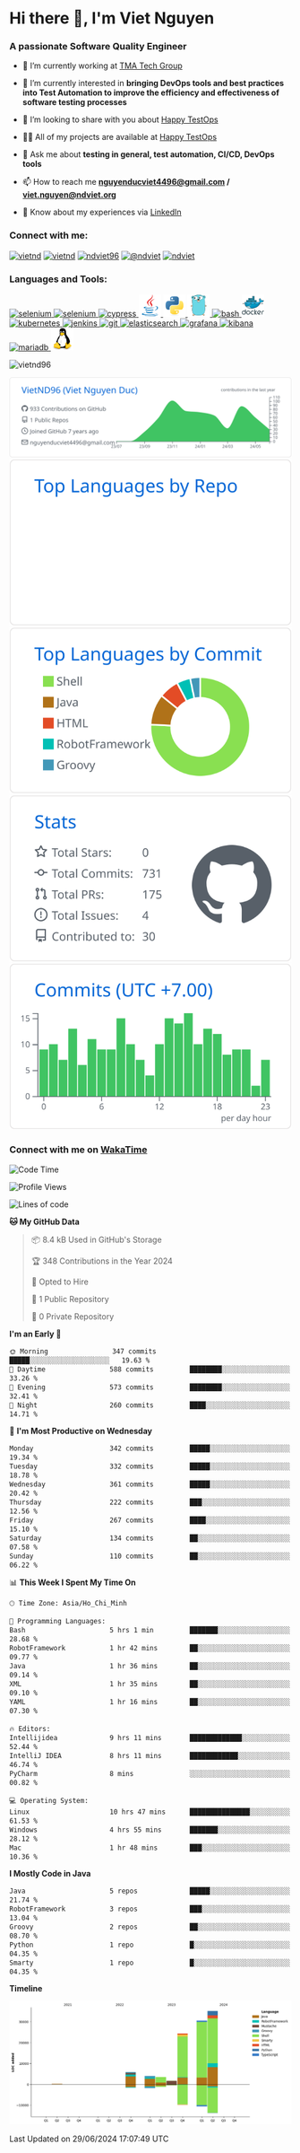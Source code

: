 <h1 align="left">Hi there 👋, I'm Viet Nguyen</h1>
<h3 align="left">A passionate Software Quality Engineer</h3>

- 🔭 I’m currently working at [TMA Tech Group](https://www.tmasolutions.vn/)

- 🌱 I’m currently interested in **bringing DevOps tools and best practices into Test Automation to improve the
  efficiency and effectiveness of software testing processes**

- 👯 I’m looking to share with you about [Happy TestOps](https://github.com/ndviet)

- 👨‍💻 All of my projects are available at [Happy TestOps](https://github.com/ndviet)

- 💬 Ask me about **testing in general, test automation, CI/CD, DevOps tools**

- 📫 How to reach me **nguyenducviet4496@gmail.com / viet.nguyen@ndviet.org**

- 📄 Know about my experiences via [LinkedIn](https://www.linkedin.com/in/vietnd96/)

<h3 align="left">Connect with me:</h3>
<p align="left">
<a href="https://linkedin.com/in/vietnd96" target="blank"><img align="center" src="https://raw.githubusercontent.com/rahuldkjain/github-profile-readme-generator/master/src/images/icons/Social/linked-in-alt.svg" alt="vietnd" height="30" width="40" /></a>
<a href="https://fb.com/vietnd96" target="blank"><img align="center" src="https://raw.githubusercontent.com/rahuldkjain/github-profile-readme-generator/master/src/images/icons/Social/facebook.svg" alt="vietnd" height="30" width="40" /></a>
<a href="https://instagram.com/vietnd96" target="blank"><img align="center" src="https://raw.githubusercontent.com/rahuldkjain/github-profile-readme-generator/master/src/images/icons/Social/instagram.svg" alt="ndviet96" height="30" width="40" /></a>
<a href="https://medium.com/@ndviet" target="blank"><img align="center" src="https://raw.githubusercontent.com/rahuldkjain/github-profile-readme-generator/master/src/images/icons/Social/medium.svg" alt="@ndviet" height="30" width="40" /></a>
<a href="https://dev.to/ndviet" target="blank"><img align="center" src="https://raw.githubusercontent.com/rahuldkjain/github-profile-readme-generator/master/src/images/icons/Social/devto.svg" alt="ndviet" height="30" width="40" /></a>
</p>

<h3 align="left">Languages and Tools:</h3>
<p align="left">  
  <a href="https://www.selenium.dev" target="_blank" rel="noreferrer"> <img src="https://raw.githubusercontent.com/SeleniumHQ/docker-selenium/trunk/logo.png" alt="selenium" width="40" height="40"/> </a> 
  <a href="https://playwright.dev" target="_blank" rel="noreferrer"> <img src="https://playwright.dev/img/playwright-logo.svg" alt="selenium" width="40" height="40"/> </a>  
  <a href="https://www.cypress.io" target="_blank" rel="noreferrer"> <img src="https://avatars.githubusercontent.com/u/8908513" alt="cypress" width="40" height="40"/> </a> 
  <a href="https://www.java.com" target="_blank" rel="noreferrer"> <img src="https://raw.githubusercontent.com/devicons/devicon/master/icons/java/java-original.svg" alt="java" width="40" height="40"/> </a>
  <a href="https://www.python.org" target="_blank" rel="noreferrer"> <img src="https://raw.githubusercontent.com/devicons/devicon/master/icons/python/python-original.svg" alt="python" width="40" height="40"/> </a>
  <a href="https://golang.org" target="_blank" rel="noreferrer"> <img src="https://raw.githubusercontent.com/devicons/devicon/master/icons/go/go-original.svg" alt="go" width="40" height="40"/> </a> 
  <a href="https://www.gnu.org/software/bash/" target="_blank" rel="noreferrer"> <img src="https://www.vectorlogo.zone/logos/gnu_bash/gnu_bash-icon.svg" alt="bash" width="40" height="40"/> </a>
  <a href="https://www.docker.com/" target="_blank" rel="noreferrer"> <img src="https://raw.githubusercontent.com/devicons/devicon/master/icons/docker/docker-original-wordmark.svg" alt="docker" width="40" height="40"/> </a>  
  <a href="https://kubernetes.io" target="_blank" rel="noreferrer"> <img src="https://www.vectorlogo.zone/logos/kubernetes/kubernetes-icon.svg" alt="kubernetes" width="40" height="40"/> </a>  
  <a href="https://www.jenkins.io" target="_blank" rel="noreferrer"> <img src="https://www.vectorlogo.zone/logos/jenkins/jenkins-icon.svg" alt="jenkins" width="40" height="40"/> </a> 
  <a href="https://git-scm.com/" target="_blank" rel="noreferrer"> <img src="https://www.vectorlogo.zone/logos/git-scm/git-scm-icon.svg" alt="git" width="40" height="40"/> </a> 
  <a href="https://www.elastic.co" target="_blank" rel="noreferrer"> <img src="https://www.vectorlogo.zone/logos/elastic/elastic-icon.svg" alt="elasticsearch" width="40" height="40"/> </a> 
  <a href="https://grafana.com" target="_blank" rel="noreferrer"> <img src="https://www.vectorlogo.zone/logos/grafana/grafana-icon.svg" alt="grafana" width="40" height="40"/> </a> 
  <a href="https://www.elastic.co/kibana" target="_blank" rel="noreferrer"> <img src="https://www.vectorlogo.zone/logos/elasticco_kibana/elasticco_kibana-icon.svg" alt="kibana" width="40" height="40"/> </a>
  <a href="https://mariadb.org/" target="_blank" rel="noreferrer"> <img src="https://www.vectorlogo.zone/logos/mariadb/mariadb-icon.svg" alt="mariadb" width="40" height="40"/> </a> 
  <a href="https://www.linux.org/" target="_blank" rel="noreferrer"> <img src="https://raw.githubusercontent.com/devicons/devicon/master/icons/linux/linux-original.svg" alt="linux" width="40" height="40"/> </a> 
</p>

<p align="left"> <img src="https://komarev.com/ghpvc/?username=vietnd96&label=GitHub%20Profile%20Views&color=0e75b6&style=flat" alt="vietnd96" /> </p>

[![](https://raw.githubusercontent.com/vietnd96/vietnd96/main/profile-summary-card-output/github/0-profile-details.svg)](#)
[![](https://raw.githubusercontent.com/vietnd96/vietnd96/main/profile-summary-card-output/github/1-repos-per-language.svg)](#)
[![](https://raw.githubusercontent.com/vietnd96/vietnd96/main/profile-summary-card-output/github/2-most-commit-language.svg)](#)
[![](https://raw.githubusercontent.com/vietnd96/vietnd96/main/profile-summary-card-output/github/3-stats.svg)](#)
[![](https://raw.githubusercontent.com/vietnd96/vietnd96/main/profile-summary-card-output/github/4-productive-time.svg)](#)

<h3 align="left">Connect with me on <a href="https://wakatime.com/@vietnd96" target="_blank" rel="noreferrer">
WakaTime</a> </h3>

<!--START_SECTION:waka-->
![Code Time](http://img.shields.io/badge/Code%20Time-1%2C084%20hrs%2027%20mins-blue)

![Profile Views](http://img.shields.io/badge/Profile%20Views-10-blue)

![Lines of code](https://img.shields.io/badge/From%20Hello%20World%20I%27ve%20Written-106.7%20thousand%20lines%20of%20code-blue)

**🐱 My GitHub Data** 

> 📦 8.4 kB Used in GitHub's Storage 
 > 
> 🏆 348 Contributions in the Year 2024
 > 
> 💼 Opted to Hire
 > 
> 📜 1 Public Repository 
 > 
> 🔑 0 Private Repository 
 > 
**I'm an Early 🐤** 

```text
🌞 Morning                347 commits         █████░░░░░░░░░░░░░░░░░░░░   19.63 % 
🌆 Daytime                588 commits         ████████░░░░░░░░░░░░░░░░░   33.26 % 
🌃 Evening                573 commits         ████████░░░░░░░░░░░░░░░░░   32.41 % 
🌙 Night                  260 commits         ████░░░░░░░░░░░░░░░░░░░░░   14.71 % 
```
📅 **I'm Most Productive on Wednesday** 

```text
Monday                   342 commits         █████░░░░░░░░░░░░░░░░░░░░   19.34 % 
Tuesday                  332 commits         █████░░░░░░░░░░░░░░░░░░░░   18.78 % 
Wednesday                361 commits         █████░░░░░░░░░░░░░░░░░░░░   20.42 % 
Thursday                 222 commits         ███░░░░░░░░░░░░░░░░░░░░░░   12.56 % 
Friday                   267 commits         ████░░░░░░░░░░░░░░░░░░░░░   15.10 % 
Saturday                 134 commits         ██░░░░░░░░░░░░░░░░░░░░░░░   07.58 % 
Sunday                   110 commits         ██░░░░░░░░░░░░░░░░░░░░░░░   06.22 % 
```


📊 **This Week I Spent My Time On** 

```text
🕑︎ Time Zone: Asia/Ho_Chi_Minh

💬 Programming Languages: 
Bash                     5 hrs 1 min         ███████░░░░░░░░░░░░░░░░░░   28.68 % 
RobotFramework           1 hr 42 mins        ██░░░░░░░░░░░░░░░░░░░░░░░   09.77 % 
Java                     1 hr 36 mins        ██░░░░░░░░░░░░░░░░░░░░░░░   09.14 % 
XML                      1 hr 35 mins        ██░░░░░░░░░░░░░░░░░░░░░░░   09.10 % 
YAML                     1 hr 16 mins        ██░░░░░░░░░░░░░░░░░░░░░░░   07.30 % 

🔥 Editors: 
Intellijidea             9 hrs 11 mins       █████████████░░░░░░░░░░░░   52.44 % 
IntelliJ IDEA            8 hrs 11 mins       ████████████░░░░░░░░░░░░░   46.74 % 
PyCharm                  8 mins              ░░░░░░░░░░░░░░░░░░░░░░░░░   00.82 % 

💻 Operating System: 
Linux                    10 hrs 47 mins      ███████████████░░░░░░░░░░   61.53 % 
Windows                  4 hrs 55 mins       ███████░░░░░░░░░░░░░░░░░░   28.12 % 
Mac                      1 hr 48 mins        ███░░░░░░░░░░░░░░░░░░░░░░   10.36 % 
```

**I Mostly Code in Java** 

```text
Java                     5 repos             █████░░░░░░░░░░░░░░░░░░░░   21.74 % 
RobotFramework           3 repos             ███░░░░░░░░░░░░░░░░░░░░░░   13.04 % 
Groovy                   2 repos             ██░░░░░░░░░░░░░░░░░░░░░░░   08.70 % 
Python                   1 repo              █░░░░░░░░░░░░░░░░░░░░░░░░   04.35 % 
Smarty                   1 repo              █░░░░░░░░░░░░░░░░░░░░░░░░   04.35 % 
```



**Timeline**

![Lines of Code chart](https://raw.githubusercontent.com/VietND96/VietND96/main/assets/bar_graph.png)


 Last Updated on 29/06/2024 17:07:49 UTC
<!--END_SECTION:waka-->
